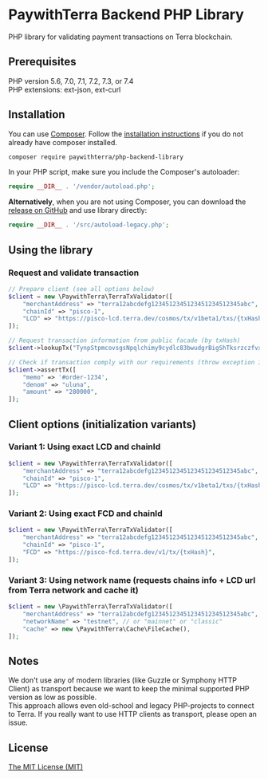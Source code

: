 # PaywithTerra Backend PHP Library
PHP library for validating payment transactions on Terra blockchain.

## Prerequisites
PHP version 5.6, 7.0, 7.1, 7.2, 7.3, or 7.4  
PHP extensions: ext-json, ext-curl


## Installation

You can use [Composer](https://getcomposer.org/). Follow the [installation instructions](https://getcomposer.org/doc/00-intro.md) if you do not already have composer installed.

~~~~ bash
composer require paywithterra/php-backend-library
~~~~

In your PHP script, make sure you include the Composer's autoloader:

~~~~ php
require __DIR__ . '/vendor/autoload.php';
~~~~

**Alternatively**, when you are not using Composer, you can download the [release on GitHub](https://github.com/paywithterra/php-backend-library/releases) 
and use library directly:
~~~~ php
require __DIR__ . '/src/autoload-legacy.php';
~~~~

## Using the library

### Request and validate transaction
~~~~ php
// Prepare client (see all options below)
$client = new \PaywithTerra\TerraTxValidator([
    "merchantAddress" => "terra12abcdefg1234512345123451234512345abc",
    "chainId" => "pisco-1",
    "LCD" => "https://pisco-lcd.terra.dev/cosmos/tx/v1beta1/txs/{txHash}",
]);

// Request transaction information from public facade (by txHash)
$client->lookupTx("TynpStpmcovsgsNpqlchimy9cydlc83bwudgrBigShTksrzczfvxnf9q4kkvcek4");

// Check if transaction comply with our requirements (throw exception if not)
$client->assertTx([
    "memo" => '#order-1234',
    "denom" => "uluna",
    "amount" => "280000",
]);
~~~~

## Client options (initialization variants)

### Variant 1: Using exact LCD and chainId
~~~~ php
$client = new \PaywithTerra\TerraTxValidator([
    "merchantAddress" => "terra12abcdefg1234512345123451234512345abc",
    "chainId" => "pisco-1",
    "LCD" => "https://pisco-lcd.terra.dev/cosmos/tx/v1beta1/txs/{txHash}",
]);
~~~~

### Variant 2: Using exact FCD and chainId
~~~~ php
$client = new \PaywithTerra\TerraTxValidator([
    "merchantAddress" => "terra12abcdefg1234512345123451234512345abc",
    "chainId" => "pisco-1",
    "FCD" => "https://pisco-fcd.terra.dev/v1/tx/{txHash}",
]);
~~~~

### Variant 3: Using network name (requests chains info + LCD url from Terra network and cache it)
~~~~ php
$client = new \PaywithTerra\TerraTxValidator([
    "merchantAddress" => "terra12abcdefg1234512345123451234512345abc",
    "networkName" => "testnet", // or "mainnet" or "classic"
    "cache" => new \PaywithTerra\Cache\FileCache(),
]);
~~~~

## Notes
We don't use any of modern libraries (like Guzzle or Symphony HTTP Client) as transport 
because we want to keep the minimal supported PHP version as low as possible.  
This approach allows even old-school and legacy PHP-projects to connect to Terra.
If you really want to use HTTP clients as transport, please open an issue.


## License
[The MIT License (MIT)](LICENSE)
